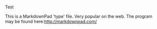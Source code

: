 Test

This is a MarkdownPad 'type' file. Very popular on the web. The program may be found here:http://markdownpad.com/
